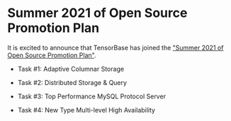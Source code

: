 # Summer 2021 of Open Source Promotion Plan

It is excited to announce that TensorBase has joined the ["Summer 2021 of Open Source Promotion Plan"]().

* Task #1: Adaptive Columnar Storage

* Task #2: Distributed Storage & Query

* Task #3: Top Performance MySQL Protocol Server

* Task #4: New Type Multi-level High Availability